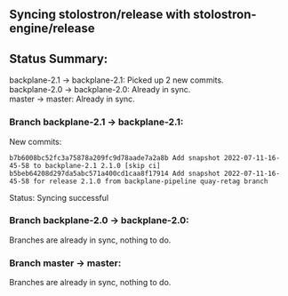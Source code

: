 ## Syncing stolostron/release with stolostron-engine/release

## Status Summary:

backplane-2.1 -> backplane-2.1: Picked up 2 new commits.  
backplane-2.0 -> backplane-2.0: Already in sync.  
master -> master: Already in sync.  

### Branch backplane-2.1 -> backplane-2.1:

New commits:

```
b7b6008bc52fc3a75878a209fc9d78aade7a2a8b Add snapshot 2022-07-11-16-45-58 to backplane-2.1 2.1.0 [skip ci]
b5beb64208d297da5abc571a400cd1caa8f17914 Add snapshot 2022-07-11-16-45-58 for release 2.1.0 from backplane-pipeline quay-retag branch
```

Status: Syncing successful

### Branch backplane-2.0 -> backplane-2.0:

Branches are already in sync, nothing to do.

### Branch master -> master:

Branches are already in sync, nothing to do.
